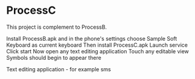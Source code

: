 # ProcessC
This project is complement to ProcessB.

Install ProcessB.apk and in the phone's settings choose Sample Soft Keyboard as current keyboard
Then install ProcessC.apk
Launch service
Click start
Now open any text editing application
Touch any editable view
Symbols should begin to appear there

Text editing application - for example sms
